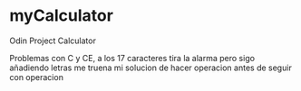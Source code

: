# myCalculator
Odin Project Calculator

Problemas con C y CE, a los 17 caracteres tira la alarma pero sigo añadiendo letras
me truena mi solucion de hacer operacion antes de seguir con operacion
